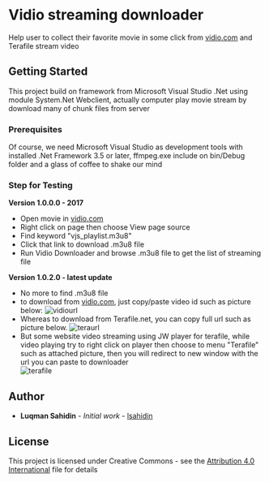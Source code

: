 # Vidio streaming downloader

Help user to collect their favorite movie in some click from [vidio.com](http://www.vidio.com/) and Terafile stream video

## Getting Started

This project build on framework from Microsoft Visual Studio .Net using module System.Net Webclient, actually computer play movie stream by download many of chunk files from server

### Prerequisites

Of course, we need Microsoft Visual Studio as development tools with installed .Net Framework 3.5 or later, ffmpeg.exe include on bin/Debug folder and a glass of coffee to shake our mind

### Step for Testing

**Version 1.0.0.0 - 2017**
* Open movie in [vidio.com](http://www.vidio.com/) 
* Right click on page then choose View page source
* Find keyword "vjs_playlist.m3u8"
* Click that link to download .m3u8 file
* Run Vidio Downloader and browse .m3u8 file to get the list of streaming file

**Version 1.0.2.0 - latest update**
* No more to find .m3u8 file
* to download from [vidio.com](http://www.vidio.com), just copy/paste video id such as picture below:
![vidiourl](https://user-images.githubusercontent.com/12827784/57500462-b5994280-730d-11e9-9569-6adfc7d4b54a.jpg)
* Whereas to download from Terafile.net, you can copy full url such as picture below. 
![teraurl](https://user-images.githubusercontent.com/12827784/57500499-d82b5b80-730d-11e9-910e-01745fe58fa7.jpg)
* But some website video streaming using JW player for terafile, while video playing try to right click on player then choose to menu "Terafile" such as attached picture, then you will redirect to new window with the url you can paste to downloader<br />
![terafile](https://user-images.githubusercontent.com/12827784/57500523-e4afb400-730d-11e9-9867-258e5bbee771.jpg)

## Author

* **Luqman Sahidin** - *Initial work* - [lsahidin](https://github.com/lsahidin)


## License

This project is licensed under Creative Commons - see the [Attribution 4.0 International](http://creativecommons.org/licenses/by/4.0/) file for details